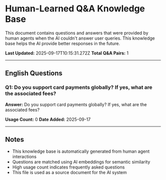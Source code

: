 # Human-Learned Q&A Knowledge Base

This document contains questions and answers that were provided by human agents when the AI couldn't answer user queries. This knowledge base helps the AI provide better responses in the future.

**Last Updated:** 2025-09-17T10:15:31.272Z
**Total Q&A Pairs:** 1

---

## English Questions

### Q1: Do you support card payments globally? If yes, what are the associated fees?

**Answer:** Do you support card payments globally? If yes, what are the associated fees?

**Usage Count:** 0
**Date Added:** 2025-09-17

---


## Notes

- This knowledge base is automatically generated from human agent interactions
- Questions are matched using AI embeddings for semantic similarity
- High usage count indicates frequently asked questions
- This file is used as a source document for the AI system

